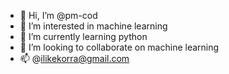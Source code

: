 - 👋 Hi, I’m @pm-cod
- 👀 I’m interested in machine learning
- 🌱 I’m currently learning python
- 💞️ I’m looking to collaborate on machine learning
- 📫 @ilikekorra@gmail.com

<!---
pm-cod/pm-cod is a ✨ special ✨ repository because its `README.md` (this file) appears on your GitHub profile.
You can click the Preview link to take a look at your changes.
--->
